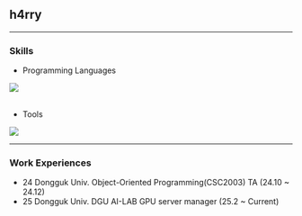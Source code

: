 ## h4rry
___
### Skills
* Programming Languages
<div>
  <a href="https://skillicons.dev">
    <img src="https://skillicons.dev/icons?i=c,cpp,lua,py,bash" />
  </a>
</div>
<br />

* Tools
<div>
  <a href="https://skillicons.dev">
    <img src="https://skillicons.dev/icons?i=git,vscode,threejs" />
  </a>
</div>

___
### Work Experiences
* 24 Dongguk Univ. Object-Oriented Programming(CSC2003) TA (24.10 ~ 24.12)  
* 25 Dongguk Univ. DGU AI-LAB GPU server manager (25.2 ~ Current)
